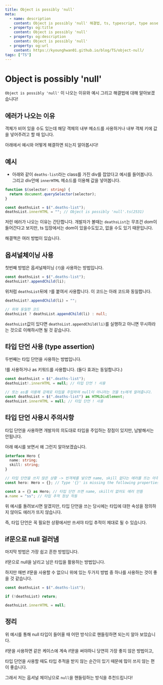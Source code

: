 ```yaml
---
title: Object is possibly 'null'
meta:
  - name: description
    content: Object is possibly 'null' 해결법, ts, typescript, type assertion, optional channing, null check
  - property: og:title
    content: Object is possibly 'null'
  - property: og:description
    content: Object is possibly 'null'
  - property: og:url
    content: https://kyounghwan01.github.io/blog/TS/object-null/
tags: ["TS"]
---
```


# Object is possibly 'null'

`Object is possibly 'null'` 이 나오는 이유와 예시 그리고 해결법에 대해 알아보겠습니다!

## 에러가 나오는 이유

객체가 비어 있을 수도 있는데 해당 객체의 내부 메소드를 사용하거나 내부 객체 키에 값을 넣어주려고 할 때 입니다.

아래에서 예시와 어떻게 해결하면 되는지 알아봅시다!

## 예시

- 아래와 같이 `deaths-list`라는 class를 가진 div를 잡았다고 예시를 들어봅니다. 그리고 div안에 `innerHTML` 메소드를 이용해 값을 넣어봅니다.

```ts
function $(selector: string) {
  return document.querySelector(selector);
}

const deathsList = $(".deaths-list");
deathsList.innerHTML = ""; // Object is possibly 'null'.ts(2531)
```

저런 에러가 나오는 이유는 간단합니다. 개발자가 볼때는 `deathsList`는 무조건 dom이 들어간다고 보지만, ts 입장에서는 dom이 있을수도있고, 없을 수도 있기 때문입니다.

해결책은 여러 방법이 있습니다.

## 옵셔널체이닝 사용

첫번째 방법은 옵셔널체이닝 (`?`)을 사용하는 방법입니다.

```ts {2}
const deathsList = $(".deaths-list");
deathsList?.appendChild(li);
```

위처럼 `deathsList`뒤에 `?`를 붙여서 사용합니다. 이 코드는 아래 코드와 동일합니다.

```ts
deathsList?.appendChild(li) = "";

// 위와 동일한 코드
deathsList ? deathsList.appendChild(li) : null;
```

`deathsList`값이 있다면 `deathsList.appendChild(li)`를 실행하고 아니면 무시하라는 것으로 이해하시면 될 것 같습니다.

## 타입 단언 사용 (type assertion)

두번째는 타입 단언을 사용하는 방법입니다.

!를 사용하거나 as 키워드를 사용합니다. (둘다 효과는 동일합니다.)

```ts {2,6}
const deathsList = $(".deaths-list");
deathsList!.innerHTML = null; // 타입 단언 ! 사용

// 또는 as를 이용해 강제로 타입을 주입하여 null이 아니라는 것을 ts에게 알려줍니다.
const deathsList = $(".deaths-list") as HTMLDivElement;
deathsList.innerHTML = null; // 타입 단언 ! 사용
```

## 타입 단언 사용시 주의사항

타입 단언을 사용하면 개발자의 의도대로 타입을 주입하는 장점이 있지만, 남발해서는 안됩니다.

아래 예시를 보면서 왜 그런지 알아보겠습니다.

```ts {7,9}
interface Hero {
  name: string;
  skill: string;
}

// 타입 단언을 쓰지 않은 상황 -> 빈객체를 넣으면 name, skill 없다는 에러를 뜨는 아주 정상적인 상황입니다.
const hero: Hero = {}; // Type '{}' is missing the following properties from type 'Hero': name, skill ts(2739)

const a = {} as Hero; // 타입 단언 쓰면 name, skill이 없어도 에러 안뜸
a.name = "ss"; // 타입 추적 정상 작동
```

위 예시를 돌려보시면 알겠지만, 타입 단언을 쓰는 당시에는 타입에 대한 속성을 정의하지 않아도 에러가 뜨지 않습니다.

즉, 타입 단언은 꼭 필요한 상황에서만 쓰셔야 타입 추적이 제대로 될 수 있습니다.

## if문으로 null 걸러냄

마지막 방법은 가장 쉽고 흔한 방법입니다.

if문으로 null을 날리고 남은 타입을 활용하는 방법입니다.

하지만 매번 if문을 사용할 수 없으니 위에 있는 두가지 방법 중 하나를 사용하는 것이 좋을 것 같습니다.

```ts {3}
const deathsList = $(".deaths-list");

if (!deathsList) return;

deathsList.innerHTML = null;
```

## 정리

위 예시를 통해 null 타입이 들어올 때 어떤 방식으로 핸들링하면 되는지 알아 보았습니다.

if문을 사용하면 같은 케이스에 계속 if문을 써야하니 당연히 가장 좋지 않은 방법이고,

타입 단언을 사용할 때도 타입 추적을 받지 않는 순간이 있기 때문에 많이 쓰지 않는 편이 좋습니다.

그래서 저는 옵셔널 체이닝으로 `null`을 핸들링하는 방식을 추천드립니다!

<TagLinks />

<Disqus />
